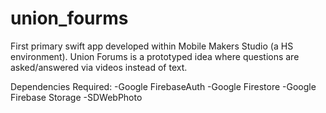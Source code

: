 # union_fourms
First primary swift app developed within Mobile Makers Studio (a HS environment). 
Union Forums is a prototyped idea where questions are asked/answered via videos instead of text.

Dependencies Required: 
-Google FirebaseAuth
-Google Firestore
-Google Firebase Storage
-SDWebPhoto
